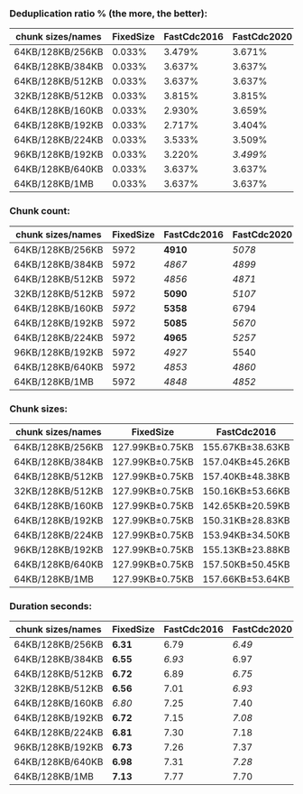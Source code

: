 ### Deduplication ratio % (the more, the better):

| chunk sizes/names | FixedSize | FastCdc2016 | FastCdc2020 | Restic     | StadiaCdc  | Casync | Ronomon    |
|-------------------|-----------|-------------|-------------|------------|------------|--------|------------|
| 64KB/128KB/256KB  | 0.033%    | 3.479%      | 3.671%      | *4.336%*   | *4.488%*   | 4.065% | **4.494%** |
| 64KB/128KB/384KB  | 0.033%    | 3.637%      | 3.637%      | *4.427%*   | *4.410%*   | 3.868% | **4.509%** |
| 64KB/128KB/512KB  | 0.033%    | 3.637%      | 3.637%      | *4.446%*   | *4.410%*   | 3.882% | **4.499%** |
| 32KB/128KB/512KB  | 0.033%    | 3.815%      | 3.815%      | **4.992%** | *4.377%*   | 4.246% | *4.673%*   |
| 64KB/128KB/160KB  | 0.033%    | 2.930%      | 3.659%      | *4.257%*   | **4.590%** | 3.675% | *4.205%*   |
| 64KB/128KB/192KB  | 0.033%    | 2.717%      | 3.404%      | *4.282%*   | **4.529%** | 3.891% | *4.416%*   |
| 64KB/128KB/224KB  | 0.033%    | 3.533%      | 3.509%      | *4.310%*   | **4.488%** | 4.056% | *4.402%*   |
| 96KB/128KB/192KB  | 0.033%    | 3.220%      | *3.499%*    | 3.389%     | **4.079%** | 3.401% | *3.652%*   |
| 64KB/128KB/640KB  | 0.033%    | 3.637%      | 3.637%      | *4.458%*   | *4.410%*   | 3.923% | **4.509%** |
| 64KB/128KB/1MB    | 0.033%    | 3.637%      | 3.637%      | *4.458%*   | *4.410%*   | 3.940% | **4.509%** |

### Chunk count:

| chunk sizes/names | FixedSize | FastCdc2016 | FastCdc2020 | Restic | StadiaCdc | Casync   | Ronomon |
|-------------------|-----------|-------------|-------------|--------|-----------|----------|---------|
| 64KB/128KB/256KB  | 5972      | **4910**    | *5078*      | 5752   | 5999      | *4928*   | 5689    |
| 64KB/128KB/384KB  | 5972      | *4867*      | *4899*      | 5435   | 5696      | **4522** | 5442    |
| 64KB/128KB/512KB  | 5972      | *4856*      | *4871*      | 5328   | 5623      | **4388** | 5382    |
| 32KB/128KB/512KB  | 5972      | **5090**    | *5107*      | 7392   | 5623      | *5389*   | 5488    |
| 64KB/128KB/160KB  | *5972*    | **5358**    | 6794        | 6644   | 7074      | *5987*   | 6451    |
| 64KB/128KB/192KB  | 5972      | **5085**    | *5670*      | 6216   | 6535      | *5471*   | 6071    |
| 64KB/128KB/224KB  | 5972      | **4965**    | *5257*      | 5947   | 6192      | *5156*   | 5819    |
| 96KB/128KB/192KB  | 5972      | *4927*      | 5540        | 5129   | 5995      | **4756** | *5093*  |
| 64KB/128KB/640KB  | 5972      | *4853*      | *4860*      | 5294   | 5606      | **4339** | 5366    |
| 64KB/128KB/1MB    | 5972      | *4848*      | *4852*      | 5264   | 5596      | **4301** | 5353    |

### Chunk sizes:

| chunk sizes/names | FixedSize       | FastCdc2016      | FastCdc2020      | Restic            | StadiaCdc        | Casync            | Ronomon          |
|-------------------|-----------------|------------------|------------------|-------------------|------------------|-------------------|------------------|
| 64KB/128KB/256KB  | 127.99KB±0.75KB | 155.67KB±38.63KB | 150.52KB±33.23KB | 132.88KB±65.78KB  | 127.41KB±50.53KB | 155.10KB±66.10KB  | 134.35KB±58.57KB |
| 64KB/128KB/384KB  | 127.99KB±0.75KB | 157.04KB±45.26KB | 156.02KB±41.55KB | 140.63KB±86.85KB  | 134.19KB±65.86KB | 169.03KB±93.11KB  | 140.45KB±74.48KB |
| 64KB/128KB/512KB  | 127.99KB±0.75KB | 157.40KB±48.38KB | 156.92KB±45.41KB | 143.46KB±98.23KB  | 135.93KB±72.76KB | 174.19KB±107.58KB | 142.02KB±81.30KB |
| 32KB/128KB/512KB  | 127.99KB±0.75KB | 150.16KB±53.66KB | 149.66KB±51.13KB | 103.40KB±95.22KB  | 135.93KB±98.81KB | 141.83KB±108.70KB | 139.27KB±84.16KB |
| 64KB/128KB/160KB  | 127.99KB±0.75KB | 142.65KB±20.59KB | 112.50KB±29.89KB | 115.04KB±37.24KB  | 108.05KB±27.74KB | 127.67KB±33.70KB  | 118.48KB±34.04KB |
| 64KB/128KB/192KB  | 127.99KB±0.75KB | 150.31KB±28.83KB | 134.80KB±28.30KB | 122.96KB±48.19KB  | 116.96KB±36.17KB | 139.71KB±45.60KB  | 125.90KB±43.96KB |
| 64KB/128KB/224KB  | 127.99KB±0.75KB | 153.94KB±34.50KB | 145.39KB±30.05KB | 128.52KB±57.55KB  | 123.44KB±44.38KB | 148.24KB±56.31KB  | 131.35KB±52.04KB |
| 96KB/128KB/192KB  | 127.99KB±0.75KB | 155.13KB±23.88KB | 137.97KB±26.13KB | 149.02KB±37.35KB  | 127.50KB±25.46KB | 160.71KB±33.85KB  | 150.08KB±34.15KB |
| 64KB/128KB/640KB  | 127.99KB±0.75KB | 157.50KB±50.45KB | 157.27KB±48.25KB | 144.38KB±103.50KB | 136.34KB±75.85KB | 176.15KB±115.57KB | 142.44KB±84.65KB |
| 64KB/128KB/1MB    | 127.99KB±0.75KB | 157.66KB±53.64KB | 157.53KB±52.16KB | 145.20KB±109.67KB | 136.59KB±79.22KB | 177.71KB±125.58KB | 142.79KB±89.46KB |

### Duration seconds:

| chunk sizes/names | FixedSize | FastCdc2016 | FastCdc2020 | Restic | StadiaCdc | Casync | Ronomon  |
|-------------------|-----------|-------------|-------------|--------|-----------|--------|----------|
| 64KB/128KB/256KB  | **6.31**  | 6.79        | *6.49*      | 7.14   | *6.61*    | 10.96  | 6.73     |
| 64KB/128KB/384KB  | **6.55**  | *6.93*      | 6.97        | 7.78   | 7.14      | 11.90  | *6.80*   |
| 64KB/128KB/512KB  | **6.72**  | 6.89        | *6.75*      | 7.61   | *6.75*    | 11.63  | 6.81     |
| 32KB/128KB/512KB  | **6.56**  | 7.01        | *6.93*      | 8.04   | *7.00*    | 12.94  | 7.32     |
| 64KB/128KB/160KB  | *6.80*    | 7.25        | 7.40        | 7.71   | *7.06*    | 10.77  | **6.79** |
| 64KB/128KB/192KB  | **6.72**  | 7.15        | *7.08*      | 7.82   | 7.10      | 11.26  | *7.06*   |
| 64KB/128KB/224KB  | **6.81**  | 7.30        | 7.18        | 7.80   | *7.14*    | 11.57  | *7.02*   |
| 96KB/128KB/192KB  | **6.73**  | 7.26        | 7.37        | 7.46   | *6.87*    | 10.13  | *6.94*   |
| 64KB/128KB/640KB  | **6.98**  | 7.31        | *7.28*      | 8.52   | 7.78      | 12.19  | *7.29*   |
| 64KB/128KB/1MB    | **7.13**  | 7.77        | 7.70        | 8.58   | *7.49*    | 12.36  | *7.35*   |
